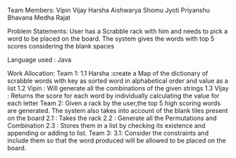 Team Members:
Vipin
Vijay
Harsha
Aishwarya
Shomu Jyoti
Priyanshu
Bhavana
Medha 
Rajat

Problem Statements:
 User has a Scrabble rack with him and needs to pick a word to be placed on the board.
 The system gives the words with top 5 scores considering the blank spaces
 
Language used :
	Java
	
Work Allocation:
Team 1:
1.1 Harsha :create a Map of the dictionary of scrabble words with key as sorted word in alphabetical order and value as a list
1.2 Vipin : Will generate all the combinations of the given strings
1.3 Vijay : Returns  the score for each word by individually calculating the value for each letter 
Team 2:
	Given a rack by the user,the top 5 high scoring words are generated.
	The system also takes into account of the blank tiles present on the board
2.1 : Takes the rack
2.2 : Generate all the Permutations and Combination
2.3 : Stores them in a list by checking its existence and appending or adding to list.
Team 3:
3.1: Consider the constraints and include them so that the word produced will be allowed to be placed on the board.
